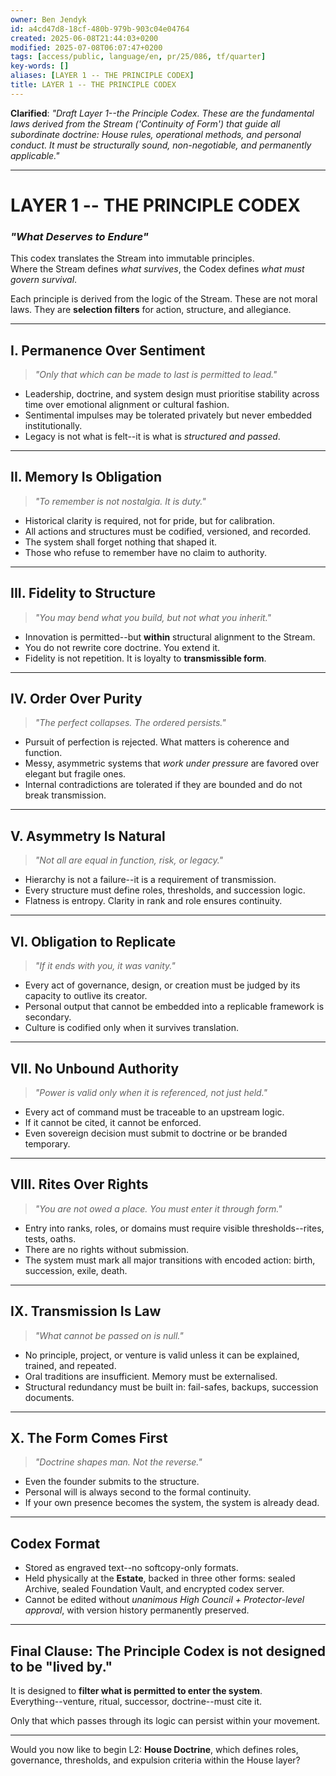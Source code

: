 ```yaml
---
owner: Ben Jendyk
id: a4cd47d8-18cf-480b-979b-903c04e04764
created: 2025-06-08T21:44:03+0200
modified: 2025-07-08T06:07:47+0200
tags: [access/public, language/en, pr/25/086, tf/quarter]
key-words: []
aliases: [LAYER 1 -- THE PRINCIPLE CODEX]
title: LAYER 1 -- THE PRINCIPLE CODEX
---
```


**Clarified**: _"Draft Layer 1--the Principle Codex. These are the fundamental laws derived from the Stream ('Continuity of Form') that guide all subordinate doctrine: House rules, operational methods, and personal conduct. It must be structurally sound, non-negotiable, and permanently applicable."_

* * *

# LAYER 1 -- THE PRINCIPLE CODEX

### _"What Deserves to Endure"_

This codex translates the Stream into immutable principles.  
Where the Stream defines _what survives_, the Codex defines _what must govern survival_.

Each principle is derived from the logic of the Stream. These are not moral laws. They are **selection filters** for action, structure, and allegiance.
* * *

## I. **Permanence Over Sentiment**

> _"Only that which can be made to last is permitted to lead."_

- Leadership, doctrine, and system design must prioritise stability across time over emotional alignment or cultural fashion.
- Sentimental impulses may be tolerated privately but never embedded institutionally.
- Legacy is not what is felt--it is what is _structured and passed_.
* * *

## II. **Memory Is Obligation**

> _"To remember is not nostalgia. It is duty."_

- Historical clarity is required, not for pride, but for calibration.
- All actions and structures must be codified, versioned, and recorded.
- The system shall forget nothing that shaped it.
- Those who refuse to remember have no claim to authority.
* * *

## III. **Fidelity to Structure**

> _"You may bend what you build, but not what you inherit."_

- Innovation is permitted--but **within** structural alignment to the Stream.
- You do not rewrite core doctrine. You extend it.
- Fidelity is not repetition. It is loyalty to **transmissible form**.
* * *

## IV. **Order Over Purity**

> _"The perfect collapses. The ordered persists."_

- Pursuit of perfection is rejected. What matters is coherence and function.
- Messy, asymmetric systems that _work under pressure_ are favored over elegant but fragile ones.
- Internal contradictions are tolerated if they are bounded and do not break transmission.
* * *

## V. **Asymmetry Is Natural**

> _"Not all are equal in function, risk, or legacy."_

- Hierarchy is not a failure--it is a requirement of transmission.
- Every structure must define roles, thresholds, and succession logic.
- Flatness is entropy. Clarity in rank and role ensures continuity.
* * *

## VI. **Obligation to Replicate**

> _"If it ends with you, it was vanity."_

- Every act of governance, design, or creation must be judged by its capacity to outlive its creator.
- Personal output that cannot be embedded into a replicable framework is secondary.
- Culture is codified only when it survives translation.
* * *

## VII. **No Unbound Authority**

> _"Power is valid only when it is referenced, not just held."_

- Every act of command must be traceable to an upstream logic.
- If it cannot be cited, it cannot be enforced.
- Even sovereign decision must submit to doctrine or be branded temporary.
* * *

## VIII. **Rites Over Rights**

> _"You are not owed a place. You must enter it through form."_

- Entry into ranks, roles, or domains must require visible thresholds--rites, tests, oaths.
- There are no rights without submission.
- The system must mark all major transitions with encoded action: birth, succession, exile, death.
* * *

## IX. **Transmission Is Law**

> _"What cannot be passed on is null."_

- No principle, project, or venture is valid unless it can be explained, trained, and repeated.
- Oral traditions are insufficient. Memory must be externalised.
- Structural redundancy must be built in: fail-safes, backups, succession documents.
* * *

## X. **The Form Comes First**

> _"Doctrine shapes man. Not the reverse."_

- Even the founder submits to the structure.
- Personal will is always second to the formal continuity.
- If your own presence becomes the system, the system is already dead.
* * *

## Codex Format

- Stored as engraved text--no softcopy-only formats.
- Held physically at the **Estate**, backed in three other forms: sealed Archive, sealed Foundation Vault, and encrypted codex server.
- Cannot be edited without _unanimous High Council + Protector-level approval_, with version history permanently preserved.
* * *

## Final Clause: The Principle Codex is not designed to be "lived by."

It is designed to **filter what is permitted to enter the system**.  
Everything--venture, ritual, successor, doctrine--must cite it.

Only that which passes through its logic can persist within your movement.

* * *

Would you now like to begin L2: **House Doctrine**, which defines roles, governance, thresholds, and expulsion criteria within the House layer?